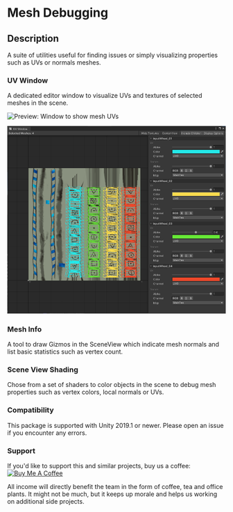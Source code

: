 # Mesh Debugging

## Description
A suite of utilities useful for finding issues or simply visualizing properties such as UVs or normals meshes.

### UV Window

A dedicated editor window to visualize UVs and textures of selected meshes in the scene.

![Preview: Window to show mesh UVs](Documentation~/Preview.png "The UV Window visualizes mesh UVs.")

![Preview: Window to inspect multiple GameObjects](Documentation~/MultipleMeshes.png "The UV Window visualizes mesh UVs of multiple selected GameObjects.")

### Mesh Info

A tool to draw Gizmos in the SceneView which indicate mesh normals and list basic statistics such as vertex count.

### Scene View Shading

Chose from a set of shaders to color objects in the scene to debug mesh properties such as vertex colors, local normals or UVs.

### Compatibility

This package is supported with Unity 2019.1 or newer. Please open an issue if you encounter any errors.

### Support

If you'd like to support this and similar projects, buy us a coffee:
<a href="https://www.buymeacoffee.com/nementic" target="_blank"><img src="https://cdn.buymeacoffee.com/buttons/default-orange.png" alt="Buy Me A Coffee" height="41" width="174"></a>

All income will directly benefit the team in the form of coffee, tea and office plants. It might not be much, but it keeps up morale and helps us working on additional side projects.
